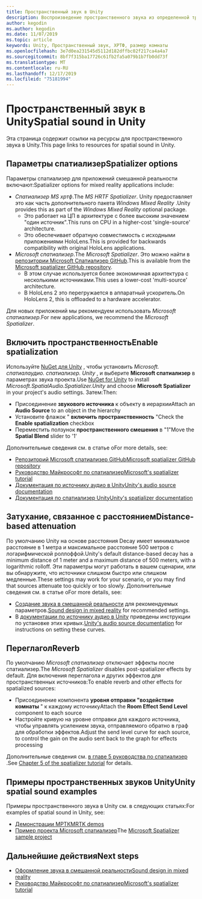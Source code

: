 ```yaml
---
title: Пространственный звук в Unity
description: Воспроизведение пространственного звука из определенной трехмерной точки в сцене Unity.
author: kegodin
ms.author: kegodin
ms.date: 11/07/2019
ms.topic: article
keywords: Unity, Пространственный звук, ХРТФ, размер комнаты
ms.openlocfilehash: 3e7d0ea231545d5112d182dffbc02f217ca4a4a7
ms.sourcegitcommit: 8bf7f315ba17726c61fb2fa5a079b1b7fb0dd73f
ms.translationtype: MT
ms.contentlocale: ru-RU
ms.lasthandoff: 12/17/2019
ms.locfileid: "75181994"
---
```

# <a name="spatial-sound-in-unity"></a><span data-ttu-id="18dd0-104">Пространственный звук в Unity</span><span class="sxs-lookup"><span data-stu-id="18dd0-104">Spatial sound in Unity</span></span>

<span data-ttu-id="18dd0-105">Эта страница содержит ссылки на ресурсы для пространственного звука в Unity.</span><span class="sxs-lookup"><span data-stu-id="18dd0-105">This page links to resources for spatial sound in Unity.</span></span>

## <a name="spatializer-options"></a><span data-ttu-id="18dd0-106">Параметры спатиализер</span><span class="sxs-lookup"><span data-stu-id="18dd0-106">Spatializer options</span></span>
<span data-ttu-id="18dd0-107">Параметры спатиализер для приложений смешанной реальности включают:</span><span class="sxs-lookup"><span data-stu-id="18dd0-107">Spatializer options for mixed reality applications include:</span></span>
* <span data-ttu-id="18dd0-108">*Спатиализер MS хртф*.</span><span class="sxs-lookup"><span data-stu-id="18dd0-108">The *MS HRTF Spatializer*.</span></span> <span data-ttu-id="18dd0-109">Unity предоставляет это как часть дополнительного пакета *Windows Mixed Reality* .</span><span class="sxs-lookup"><span data-stu-id="18dd0-109">Unity provides this as part of the *Windows Mixed Reality* optional package.</span></span>
  * <span data-ttu-id="18dd0-110">Это работает на ЦП в архитектуре с более высоким значением "один источник".</span><span class="sxs-lookup"><span data-stu-id="18dd0-110">This runs on CPU in a higher-cost 'single-source' architecture.</span></span>
  * <span data-ttu-id="18dd0-111">Это обеспечивает обратную совместимость с исходными приложениями HoloLens.</span><span class="sxs-lookup"><span data-stu-id="18dd0-111">This is provided for backwards compatibility with original HoloLens applications.</span></span>
* <span data-ttu-id="18dd0-112">*Microsoft спатиализер*.</span><span class="sxs-lookup"><span data-stu-id="18dd0-112">The *Microsoft Spatializer*.</span></span> <span data-ttu-id="18dd0-113">Это можно найти в [репозитории Microsoft Спатиализер GitHub](https://github.com/microsoft/spatialaudio-unity).</span><span class="sxs-lookup"><span data-stu-id="18dd0-113">This is available from the [Microsoft spatializer GitHub repository](https://github.com/microsoft/spatialaudio-unity).</span></span>
  * <span data-ttu-id="18dd0-114">В этом случае используется более экономичная архитектура с несколькими источниками.</span><span class="sxs-lookup"><span data-stu-id="18dd0-114">This uses a lower-cost 'multi-source' architecture.</span></span>
  * <span data-ttu-id="18dd0-115">В HoloLens 2 это перегружается в аппаратный ускоритель.</span><span class="sxs-lookup"><span data-stu-id="18dd0-115">On HoloLens 2, this is offloaded to a hardware accelerator.</span></span>

<span data-ttu-id="18dd0-116">Для новых приложений мы рекомендуем использовать *Microsoft спатиализер*.</span><span class="sxs-lookup"><span data-stu-id="18dd0-116">For new applications, we recommend the *Microsoft Spatializer*.</span></span>

## <a name="enable-spatialization"></a><span data-ttu-id="18dd0-117">Включить пространственность</span><span class="sxs-lookup"><span data-stu-id="18dd0-117">Enable spatialization</span></span>

<span data-ttu-id="18dd0-118">Используйте [NuGet для Unity](https://github.com/GlitchEnzo/NuGetForUnity/releases/latest) , чтобы установить _Microsoft. спатиалаудио. спатиализер. Unity_ , и выберите **Microsoft спатиализер** в параметрах звука проекта.</span><span class="sxs-lookup"><span data-stu-id="18dd0-118">Use [NuGet for Unity](https://github.com/GlitchEnzo/NuGetForUnity/releases/latest) to install _Microsoft.SpatialAudio.Spatializer.Unity_ and choose **Microsoft Spatializer** in your project's audio settings.</span></span> <span data-ttu-id="18dd0-119">Затем:</span><span class="sxs-lookup"><span data-stu-id="18dd0-119">Then:</span></span>
* <span data-ttu-id="18dd0-120">Присоединение **звукового источника** к объекту в иерархии</span><span class="sxs-lookup"><span data-stu-id="18dd0-120">Attach an **Audio Source** to an object in the hierarchy</span></span>
* <span data-ttu-id="18dd0-121">Установите флажок " **включить пространственность** "</span><span class="sxs-lookup"><span data-stu-id="18dd0-121">Check the **Enable spatialization** checkbox</span></span>
* <span data-ttu-id="18dd0-122">Переместить ползунок **пространственного смешения** в "1"</span><span class="sxs-lookup"><span data-stu-id="18dd0-122">Move the **Spatial Blend** slider to '1'</span></span>

<span data-ttu-id="18dd0-123">Дополнительные сведения см. в статье о</span><span class="sxs-lookup"><span data-stu-id="18dd0-123">For more details, see:</span></span>
* [<span data-ttu-id="18dd0-124">Репозиторий Microsoft спатиализер GitHub</span><span class="sxs-lookup"><span data-stu-id="18dd0-124">Microsoft spatializer GitHub repository</span></span>](https://github.com/microsoft/spatialaudio-unity)
* [<span data-ttu-id="18dd0-125">Руководство Майкрософт по спатиализер</span><span class="sxs-lookup"><span data-stu-id="18dd0-125">Microsoft's spatializer tutorial</span></span>](unity-spatial-audio-ch1.md)
* [<span data-ttu-id="18dd0-126">Документация по источнику аудио в Unity</span><span class="sxs-lookup"><span data-stu-id="18dd0-126">Unity's audio source documentation</span></span>](https://docs.unity3d.com/2019.3/Documentation/Manual/class-AudioSource.html)
* [<span data-ttu-id="18dd0-127">Документация по спатиализер Unity</span><span class="sxs-lookup"><span data-stu-id="18dd0-127">Unity's spatializer documentation</span></span>](https://docs.unity3d.com/Manual/VRAudioSpatializer.html)

## <a name="distance-based-attenuation"></a><span data-ttu-id="18dd0-128">Затухание, связанное с расстоянием</span><span class="sxs-lookup"><span data-stu-id="18dd0-128">Distance-based attenuation</span></span>
<span data-ttu-id="18dd0-129">По умолчанию Unity на основе расстояния Decay имеет минимальное расстояние в 1 метра и максимальное расстояние 500 метров с логарифмической роллоффой.</span><span class="sxs-lookup"><span data-stu-id="18dd0-129">Unity's default distance-based decay has a minimum distance of 1 meter and a maximum distance of 500 meters, with a logarithmic rolloff.</span></span> <span data-ttu-id="18dd0-130">Эти параметры могут работать в вашем сценарии, или вы обнаружите, что источники слишком быстро или слишком медленные.</span><span class="sxs-lookup"><span data-stu-id="18dd0-130">These settings may work for your scenario, or you may find that sources attenuate too quickly or too slowly.</span></span> <span data-ttu-id="18dd0-131">Дополнительные сведения см. в статье о</span><span class="sxs-lookup"><span data-stu-id="18dd0-131">For more details, see:</span></span>
* <span data-ttu-id="18dd0-132">[Создание звука в смешанной реальности](spatial-sound-design.md) для рекомендуемых параметров.</span><span class="sxs-lookup"><span data-stu-id="18dd0-132">[Sound design in mixed reality](spatial-sound-design.md) for recommended settings.</span></span>
* <span data-ttu-id="18dd0-133">В [документации по источнику аудио в Unity](https://docs.unity3d.com/2019.3/Documentation/Manual/class-AudioSource.html) приведены инструкции по установке этих кривых.</span><span class="sxs-lookup"><span data-stu-id="18dd0-133">[Unity's audio source documentation](https://docs.unity3d.com/2019.3/Documentation/Manual/class-AudioSource.html) for instructions on setting these curves.</span></span>

## <a name="reverb"></a><span data-ttu-id="18dd0-134">Переглагол</span><span class="sxs-lookup"><span data-stu-id="18dd0-134">Reverb</span></span>
<span data-ttu-id="18dd0-135">По умолчанию _Microsoft спатиализер_ отключает эффекты после спатиализер.</span><span class="sxs-lookup"><span data-stu-id="18dd0-135">The _Microsoft Spatializer_ disables post-spatializer effects by default.</span></span> <span data-ttu-id="18dd0-136">Для включения переглагола и других эффектов для пространственных источников:</span><span class="sxs-lookup"><span data-stu-id="18dd0-136">To enable reverb and other effects for spatialized sources:</span></span>
* <span data-ttu-id="18dd0-137">Присоединение компонента **уровня отправки "воздействие комнаты** " к каждому источнику</span><span class="sxs-lookup"><span data-stu-id="18dd0-137">Attach the **Room Effect Send Level** component to each source</span></span>
* <span data-ttu-id="18dd0-138">Настройте кривую на уровне отправки для каждого источника, чтобы управлять усилением звука, отправляемого обратно в граф для обработки эффектов.</span><span class="sxs-lookup"><span data-stu-id="18dd0-138">Adjust the send level curve for each source, to control the gain on the audio sent back to the graph for effects processing</span></span>

<span data-ttu-id="18dd0-139">Дополнительные сведения см. [в главе 5 руководства по спатиализер](unity-spatial-audio-ch5.md) .</span><span class="sxs-lookup"><span data-stu-id="18dd0-139">See [Chapter 5 of the spatializer tutorial](unity-spatial-audio-ch5.md) for details.</span></span>

## <a name="unity-spatial-sound-examples"></a><span data-ttu-id="18dd0-140">Примеры пространственных звуков Unity</span><span class="sxs-lookup"><span data-stu-id="18dd0-140">Unity spatial sound examples</span></span>
<span data-ttu-id="18dd0-141">Примеры пространственного звука в Unity см. в следующих статьях:</span><span class="sxs-lookup"><span data-stu-id="18dd0-141">For examples of spatial sound in Unity, see:</span></span>
* [<span data-ttu-id="18dd0-142">Демонстрации МРТК</span><span class="sxs-lookup"><span data-stu-id="18dd0-142">MRTK demos</span></span>](https://github.com/microsoft/MixedRealityToolkit-Unity/tree/mrtk_release/Assets/MixedRealityToolkit.Examples/Demos/Audio)
* <span data-ttu-id="18dd0-143">[Пример проекта Microsoft спатиализер](https://github.com/microsoft/spatialaudio-unity/tree/master/Samples/MicrosoftSpatializerSample)</span><span class="sxs-lookup"><span data-stu-id="18dd0-143">The [Microsoft Spatializer sample project](https://github.com/microsoft/spatialaudio-unity/tree/master/Samples/MicrosoftSpatializerSample)</span></span>

## <a name="next-steps"></a><span data-ttu-id="18dd0-144">Дальнейшие действия</span><span class="sxs-lookup"><span data-stu-id="18dd0-144">Next steps</span></span>
* [<span data-ttu-id="18dd0-145">Оформление звука в смешанной реальности</span><span class="sxs-lookup"><span data-stu-id="18dd0-145">Sound design in mixed reality</span></span>](spatial-sound-design.md)
* [<span data-ttu-id="18dd0-146">Руководство Майкрософт по спатиализер</span><span class="sxs-lookup"><span data-stu-id="18dd0-146">Microsoft's spatializer tutorial</span></span>](unity-spatial-audio-ch1.md)


